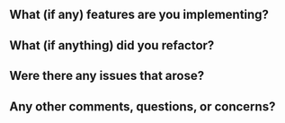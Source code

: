 **What (if any) features are you implementing?**
-

**What (if anything) did you refactor?**
-

**Were there any issues that arose?**
-

**Any other comments, questions, or concerns?**
-